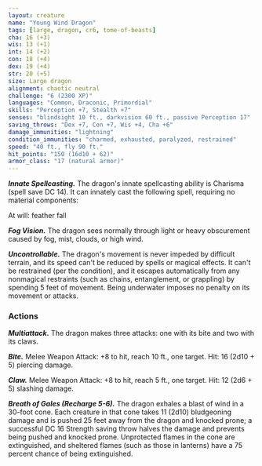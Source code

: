 ```yaml
---
layout: creature
name: "Young Wind Dragon"
tags: [large, dragon, cr6, tome-of-beasts]
cha: 16 (+3)
wis: 13 (+1)
int: 14 (+2)
con: 18 (+4)
dex: 19 (+4)
str: 20 (+5)
size: Large dragon
alignment: chaotic neutral
challenge: "6 (2300 XP)"
languages: "Common, Draconic, Primordial"
skills: "Perception +7, Stealth +7"
senses: "blindsight 10 ft., darkvision 60 ft., passive Perception 17"
saving_throws: "Dex +7, Con +7, Wis +4, Cha +6"
damage_immunities: "lightning"
condition_immunities: "charmed, exhausted, paralyzed, restrained"
speed: "40 ft., fly 90 ft."
hit_points: "150 (16d10 + 62)"
armor_class: "17 (natural armor)"
---
```


***Innate Spellcasting.*** The dragon's innate spellcasting ability is Charisma (spell save DC 14). It can innately cast the following spell, requiring no material components:

At will: feather fall

***Fog Vision.*** The dragon sees normally through light or heavy obscurement caused by fog, mist, clouds, or high wind.

***Uncontrollable.*** The dragon's movement is never impeded by difficult terrain, and its speed can't be reduced by spells or magical effects. It can't be restrained (per the condition), and it escapes automatically from any nonmagical restraints (such as chains, entanglement, or grappling) by spending 5 feet of movement. Being underwater imposes no penalty on its movement or attacks.

### Actions

***Multiattack.*** The dragon makes three attacks: one with its bite and two with its claws.

***Bite.*** Melee Weapon Attack: +8 to hit, reach 10 ft., one target. Hit: 16 (2d10 + 5) piercing damage.

***Claw.*** Melee Weapon Attack: +8 to hit, reach 5 ft., one target. Hit: 12 (2d6 + 5) slashing damage.

***Breath of Gales (Recharge 5-6).*** The dragon exhales a blast of wind in a 30-foot cone. Each creature in that cone takes 11 (2d10) bludgeoning damage and is pushed 25 feet away from the dragon and knocked prone; a successful DC 16 Strength saving throw halves the damage and prevents being pushed and knocked prone. Unprotected flames in the cone are extinguished, and sheltered flames (such as those in lanterns) have a 75 percent chance of being extinguished.

